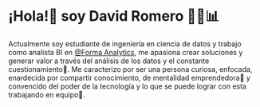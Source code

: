 # ¡Hola!👋 soy David Romero 👨‍💻📊

Actualmente soy estudiante de ingeniería en ciencia de datos y trabajo como analista BI en [@Forma Analytics](https://www.linkedin.com/company/forma-analytics/mycompany/), me apasiona crear soluciones y generar valor a través del análisis de los datos y el constante cuestionamiento🧠.  Me caracterizo por ser una persona curiosa, enfocada, enardecida por compartir conocimiento, de mentalidad emprendedora🚀 y convencido del poder de la tecnología y lo que se puede lograr con esta trabajando en equipo🤝.



